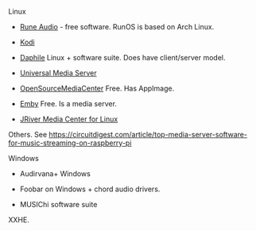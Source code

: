 Linux

- [Rune Audio](https://www.runeaudio.com/) - free software. RunOS is based on Arch Linux.

- [Kodi](https://kodi.tv) 

- [Daphile](https://daphile.com/) Linux + software suite. Does have client/server model.

- [Universal Media Server](https://www.universalmediaserver.com/download/)

- [OpenSourceMediaCenter](osmc.tv) Free. Has AppImage.

- [Emby](https://emby.media/linux-server.html) Free. Is a media server.

- [JRiver Media Center for Linux](https://yabb.jriver.com/interact/index.php/topic,134152.0.html?PHPSESSID=rhveois6o75ro6639ebqvlmp81)

Others. See <https://circuitdigest.com/article/top-media-server-software-for-music-streaming-on-raspberry-pi>

Windows

- Audirvana+ Windows

- Foobar on Windows + chord audio drivers.

- MUSIChi software suite

XXHE.

